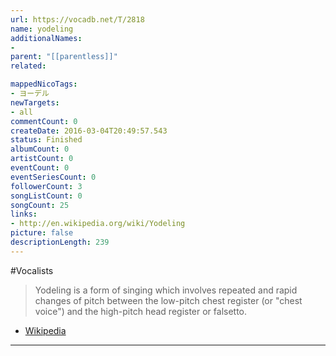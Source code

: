 ```yaml
---
url: https://vocadb.net/T/2818
name: yodeling
additionalNames: 
- 
parent: "[[parentless]]"
related:

mappedNicoTags:
- ヨーデル
newTargets:
- all
commentCount: 0
createDate: 2016-03-04T20:49:57.543
status: Finished
albumCount: 0
artistCount: 0
eventCount: 0
eventSeriesCount: 0
followerCount: 3
songListCount: 0
songCount: 25
links: 
- http://en.wikipedia.org/wiki/Yodeling
picture: false
descriptionLength: 239
---
```


#Vocalists

> Yodeling is a form of singing which involves repeated and rapid changes of pitch between the low-pitch chest register (or "chest voice") and the high-pitch head register or falsetto. 

- [Wikipedia](http://en.wikipedia.org/wiki/Yodeling)

---

